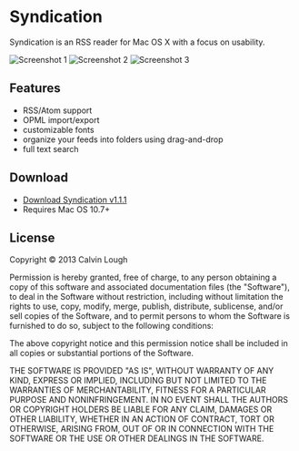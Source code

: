 Syndication
===========

Syndication is an RSS reader for Mac OS X with a focus on usability.

![Screenshot 1](https://raw.github.com/calvinlough/syndication/gh-pages/images/screenshot2.jpg)
![Screenshot 2](https://raw.github.com/calvinlough/syndication/gh-pages/images/screenshot3.jpg)
![Screenshot 3](https://raw.github.com/calvinlough/syndication/gh-pages/images/screenshot4.jpg)

## Features

* RSS/Atom support
* OPML import/export
* customizable fonts
* organize your feeds into folders using drag-and-drop
* full text search

## Download

* [Download Syndication v1.1.1](https://github.com/calvinlough/syndication/raw/gh-pages/downloads/Syndication%201.1.1.zip)
* Requires Mac OS 10.7+

## License

Copyright &copy; 2013 Calvin Lough

Permission is hereby granted, free of charge, to any person obtaining
a copy of this software and associated documentation files (the
"Software"), to deal in the Software without restriction, including
without limitation the rights to use, copy, modify, merge, publish,
distribute, sublicense, and/or sell copies of the Software, and to
permit persons to whom the Software is furnished to do so, subject to
the following conditions:

The above copyright notice and this permission notice shall be
included in all copies or substantial portions of the Software.

THE SOFTWARE IS PROVIDED "AS IS", WITHOUT WARRANTY OF ANY KIND,
EXPRESS OR IMPLIED, INCLUDING BUT NOT LIMITED TO THE WARRANTIES OF
MERCHANTABILITY, FITNESS FOR A PARTICULAR PURPOSE AND
NONINFRINGEMENT. IN NO EVENT SHALL THE AUTHORS OR COPYRIGHT HOLDERS BE
LIABLE FOR ANY CLAIM, DAMAGES OR OTHER LIABILITY, WHETHER IN AN ACTION
OF CONTRACT, TORT OR OTHERWISE, ARISING FROM, OUT OF OR IN CONNECTION
WITH THE SOFTWARE OR THE USE OR OTHER DEALINGS IN THE SOFTWARE.
